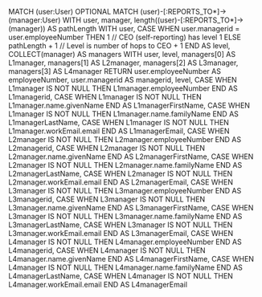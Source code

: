 MATCH (user:User)
OPTIONAL MATCH (user)-[:REPORTS_TO*]->(manager:User)
WITH user, manager, length((user)-[:REPORTS_TO*]->(manager)) AS pathLength
WITH user, 
     CASE 
         WHEN user.managerid = user.employeeNumber THEN 1  // CEO (self-reporting) has level 1
         ELSE pathLength + 1  // Level is number of hops to CEO + 1
     END AS level,
     COLLECT(manager) AS managers
WITH user, level, managers[0] AS L1manager, managers[1] AS L2manager, managers[2] AS L3manager, managers[3] AS L4manager
RETURN user.employeeNumber AS employeeNumber,
       user.managerid AS managerid,
       level,
       CASE WHEN L1manager IS NOT NULL THEN L1manager.employeeNumber END AS L1managerid,
       CASE WHEN L1manager IS NOT NULL THEN L1manager.name.givenName END AS L1managerFirstName,
       CASE WHEN L1manager IS NOT NULL THEN L1manager.name.familyName END AS L1managerLastName,
       CASE WHEN L1manager IS NOT NULL THEN L1manager.workEmail.email END AS L1managerEmail,
       CASE WHEN L2manager IS NOT NULL THEN L2manager.employeeNumber END AS L2managerid,
       CASE WHEN L2manager IS NOT NULL THEN L2manager.name.givenName END AS L2managerFirstName,
       CASE WHEN L2manager IS NOT NULL THEN L2manager.name.familyName END AS L2managerLastName,
       CASE WHEN L2manager IS NOT NULL THEN L2manager.workEmail.email END AS L2managerEmail,
       CASE WHEN L3manager IS NOT NULL THEN L3manager.employeeNumber END AS L3managerid,
       CASE WHEN L3manager IS NOT NULL THEN L3manager.name.givenName END AS L3managerFirstName,
       CASE WHEN L3manager IS NOT NULL THEN L3manager.name.familyName END AS L3managerLastName,
       CASE WHEN L3manager IS NOT NULL THEN L3manager.workEmail.email END AS L3managerEmail,
       CASE WHEN L4manager IS NOT NULL THEN L4manager.employeeNumber END AS L4managerid,
       CASE WHEN L4manager IS NOT NULL THEN L4manager.name.givenName END AS L4managerFirstName,
       CASE WHEN L4manager IS NOT NULL THEN L4manager.name.familyName END AS L4managerLastName,
       CASE WHEN L4manager IS NOT NULL THEN L4manager.workEmail.email END AS L4managerEmail
